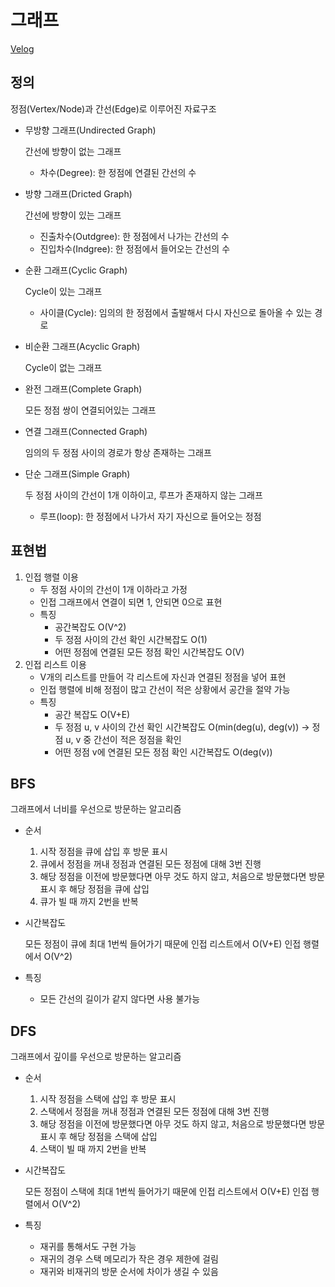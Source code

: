 # 그래프

[Velog](https://velog.io/@semoon/%EA%B7%B8%EB%9E%98%ED%94%84)

## 정의

정점(Vertex/Node)과 간선(Edge)로 이루어진 자료구조

- 무방향 그래프(Undirected Graph)
    
    간선에 방향이 없는 그래프
    
    - 차수(Degree): 한 정점에 연결된 간선의 수
- 방향 그래프(Dricted Graph)
    
    간선에 방향이 있는 그래프
    
    - 진출차수(Outdgree): 한 정점에서 나가는 간선의 수
    - 진입차수(Indgree): 한 정점에서 들어오는 간선의 수
- 순환 그래프(Cyclic Graph)
    
    Cycle이 있는 그래프
    
    - 사이클(Cycle): 임의의 한 정점에서 출발해서 다시 자신으로 돌아올 수 있는 경로
- 비순환 그래프(Acyclic Graph)
    
    Cycle이 없는 그래프
    
- 완전 그래프(Complete Graph)
    
    모든 정점 쌍이 연결되어있는 그래프
    
- 연결 그래프(Connected Graph)
    
    임의의 두 정점 사이의 경로가 항상 존재하는 그래프
    
- 단순 그래프(Simple Graph)
    
    두 정점 사이의 간선이 1개 이하이고, 루프가 존재하지 않는 그래프
    
    - 루프(loop): 한 정점에서 나가서 자기 자신으로 들어오는 정점

## 표현법

1. 인접 행렬 이용
    - 두 정점 사이의 간선이 1개 이하라고 가정
    - 인접 그래프에서 연결이 되면 1, 안되면 0으로 표현
    - 특징
        - 공간복잡도 O(V^2)
        - 두 정점 사이의 간선 확인 시간복잡도 O(1)
        - 어떤 정점에 연결된 모든 정점 확인 시간복잡도 O(V)
2. 인접 리스트 이용
    - V개의 리스트를 만들어 각 리스트에 자신과 연결된 정점을 넣어 표현
    - 인접 행렬에 비해 정점이 많고 간선이 적은 상황에서 공간을 절약 가능
    - 특징
        - 공간 복잡도 O(V+E)
        - 두 정점 u, v 사이의 간선 확인 시간복잡도 O(min(deg(u), deg(v))
        → 정점 u, v 중 간선이 적은 정점을 확인
        - 어떤 정점 v에 연결된 모든 정점 확인 시간복잡도 O(deg(v))

## BFS

그래프에서 너비를 우선으로 방문하는 알고리즘

- 순서
    1. 시작 정점을 큐에 삽입 후 방문 표시
    2. 큐에서 정점을 꺼내 정점과 연결된 모든 정점에 대해 3번 진행
    3. 해당 정점을 이전에 방문했다면 아무 것도 하지 않고, 처음으로 방문했다면 방문 표시 후 해당 정점을 큐에 삽입
    4. 큐가 빌 때 까지 2번을 반복
- 시간복잡도
    
    모든 정점이 큐에 최대 1번씩 들어가기 때문에 
    인접 리스트에서 O(V+E) 
    인접 행렬에서 O(V^2)
    
- 특징
    - 모든 간선의 길이가 같지 않다면 사용 불가능

## DFS

그래프에서 깊이를 우선으로 방문하는 알고리즘

- 순서
    1. 시작 정점을 스택에 삽입 후 방문 표시
    2. 스택에서 정점을 꺼내 정점과 연결된 모든 정점에 대해 3번 진행
    3. 해당 정점을 이전에 방문했다면 아무 것도 하지 않고, 처음으로 방문했다면 방문 표시 후 해당 정점을 스택에 삽입
    4. 스택이 빌 때 까지 2번을 반복
- 시간복잡도
    
    모든 정점이 스택에 최대 1번씩 들어가기 때문에 
    인접 리스트에서 O(V+E) 
    인접 행렬에서 O(V^2)
    
- 특징
    - 재귀를 통해서도 구현 가능
    - 재귀의 경우 스택 메모리가 작은 경우 제한에 걸림
    - 재귀와 비재귀의 방문 순서에 차이가 생길 수 있음
